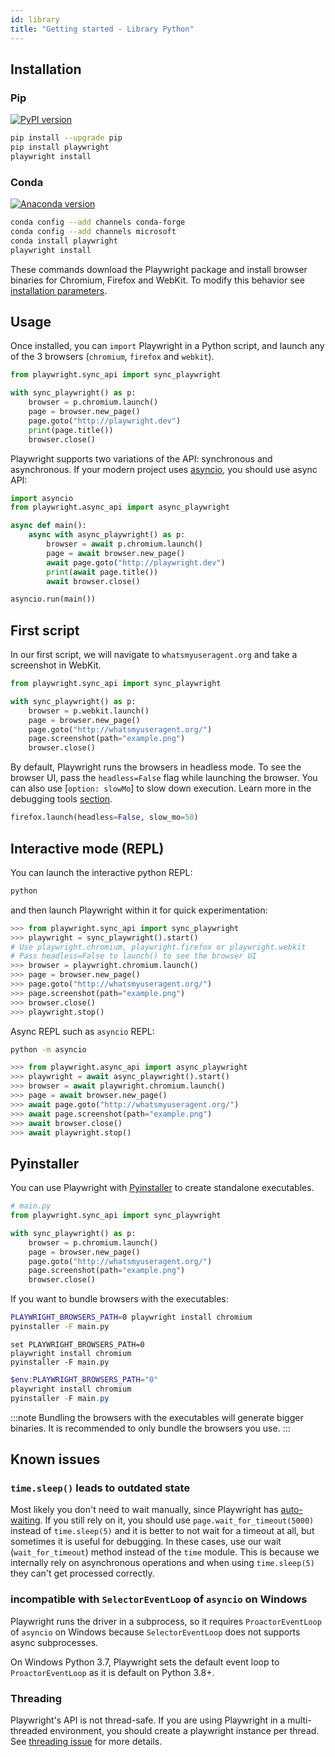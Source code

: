 ```yaml
---
id: library
title: "Getting started - Library Python"
---
```


## Installation

### Pip

[![PyPI version](https://badge.fury.io/py/playwright.svg)](https://pypi.python.org/pypi/playwright/)

```bash
pip install --upgrade pip
pip install playwright
playwright install
```

### Conda

[![Anaconda version](https://img.shields.io/conda/v/microsoft/playwright)](https://anaconda.org/Microsoft/playwright)

```bash
conda config --add channels conda-forge
conda config --add channels microsoft
conda install playwright
playwright install
```

These commands download the Playwright package and install browser binaries for Chromium, Firefox and WebKit. To modify this behavior see [installation parameters](./browsers.md#installing-browsers).

## Usage

Once installed, you can `import` Playwright in a Python script, and launch any of the 3 browsers (`chromium`, `firefox` and `webkit`).

```py
from playwright.sync_api import sync_playwright

with sync_playwright() as p:
    browser = p.chromium.launch()
    page = browser.new_page()
    page.goto("http://playwright.dev")
    print(page.title())
    browser.close()
```

Playwright supports two variations of the API: synchronous and asynchronous. If your modern project uses [asyncio](https://docs.python.org/3/library/asyncio.html), you should use async API:

```py
import asyncio
from playwright.async_api import async_playwright

async def main():
    async with async_playwright() as p:
        browser = await p.chromium.launch()
        page = await browser.new_page()
        await page.goto("http://playwright.dev")
        print(await page.title())
        await browser.close()

asyncio.run(main())
```

## First script

In our first script, we will navigate to `whatsmyuseragent.org` and take a screenshot in WebKit.

```py
from playwright.sync_api import sync_playwright

with sync_playwright() as p:
    browser = p.webkit.launch()
    page = browser.new_page()
    page.goto("http://whatsmyuseragent.org/")
    page.screenshot(path="example.png")
    browser.close()
```

By default, Playwright runs the browsers in headless mode. To see the browser UI, pass the `headless=False` flag while launching the browser. You can also use [`option: slowMo`] to slow down execution. Learn more in the debugging tools [section](./debug.md).

```py
firefox.launch(headless=False, slow_mo=50)
```

## Interactive mode (REPL)

You can launch the interactive python REPL:

```bash
python
```

and then launch Playwright within it for quick experimentation:

```py
>>> from playwright.sync_api import sync_playwright
>>> playwright = sync_playwright().start()
# Use playwright.chromium, playwright.firefox or playwright.webkit
# Pass headless=False to launch() to see the browser UI
>>> browser = playwright.chromium.launch()
>>> page = browser.new_page()
>>> page.goto("http://whatsmyuseragent.org/")
>>> page.screenshot(path="example.png")
>>> browser.close()
>>> playwright.stop()
```

Async REPL such as `asyncio` REPL:

```bash
python -m asyncio
```

```py
>>> from playwright.async_api import async_playwright
>>> playwright = await async_playwright().start()
>>> browser = await playwright.chromium.launch()
>>> page = await browser.new_page()
>>> await page.goto("http://whatsmyuseragent.org/")
>>> await page.screenshot(path="example.png")
>>> await browser.close()
>>> await playwright.stop()
```

## Pyinstaller

You can use Playwright with [Pyinstaller](https://www.pyinstaller.org/) to create standalone executables.

```py
# main.py
from playwright.sync_api import sync_playwright

with sync_playwright() as p:
    browser = p.chromium.launch()
    page = browser.new_page()
    page.goto("http://whatsmyuseragent.org/")
    page.screenshot(path="example.png")
    browser.close()
```

If you want to bundle browsers with the executables:

```bash tab=bash-bash
PLAYWRIGHT_BROWSERS_PATH=0 playwright install chromium
pyinstaller -F main.py
```

```batch tab=bash-batch
set PLAYWRIGHT_BROWSERS_PATH=0
playwright install chromium
pyinstaller -F main.py
```

```powershell tab=bash-powershell
$env:PLAYWRIGHT_BROWSERS_PATH="0"
playwright install chromium
pyinstaller -F main.py
```

:::note
Bundling the browsers with the executables will generate bigger binaries.
It is recommended to only bundle the browsers you use.
:::

## Known issues

### `time.sleep()` leads to outdated state

Most likely you don't need to wait manually, since Playwright has [auto-waiting](./actionability.md). If you still rely on it, you should use `page.wait_for_timeout(5000)` instead of `time.sleep(5)` and it is better to not wait for a timeout at all, but sometimes it is useful for debugging. In these cases, use our wait (`wait_for_timeout`) method instead of the `time` module. This is because we internally rely on asynchronous operations and when using `time.sleep(5)` they can't get processed correctly.


### incompatible with `SelectorEventLoop` of `asyncio` on Windows

Playwright runs the driver in a subprocess, so it requires `ProactorEventLoop` of `asyncio` on Windows because `SelectorEventLoop` does not supports async subprocesses.

On Windows Python 3.7, Playwright sets the default event loop to `ProactorEventLoop` as it is default on Python 3.8+.

### Threading

Playwright's API is not thread-safe. If you are using Playwright in a multi-threaded environment, you should create a playwright instance per thread. See [threading issue](https://github.com/microsoft/playwright-python/issues/623) for more details.
